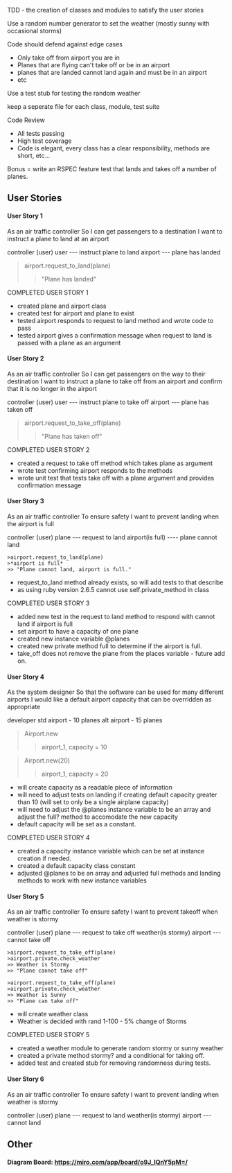 TDD - the creation of classes and modules to satisfy the user stories

Use a random number generator to set the weather (mostly sunny with occasional storms)

Code should defend against edge cases
- Only take off from airport you are in
- Planes that are flying can't take off or be in an airport
- planes that are landed cannot land again and must be in an airport
- etc

Use a test stub for testing the random weather

keep a seperate file for each class, module, test suite

Code Review

- All tests passing
- High test coverage
- Code is elegant, every class has a clear responsibility, methods are short, etc...

Bonus = write an RSPEC feature test that lands and takes off a number of planes.


## User Stories

#### User Story 1
As an air traffic controller
So I can get passengers to a destination
I want to instruct a plane to land at an airport

controller (user)
user --- instruct plane to land
airport --- plane has landed

>airport.request_to_land(plane)
>> "Plane has landed"

COMPLETED USER STORY 1
- created plane and airport class
- created test for airport and plane to exist
- tested airport responds to request to land method and wrote code to pass
- tested airport gives a confirmation message when request to land is passed with a plane as an argument


#### User Story 2
As an air traffic controller
So I can get passengers on the way to their destination
I want to instruct a plane to take off from an airport and confirm that it is no longer in the airport

controller (user)
user --- instruct plane to take off
airport --- plane has taken off

>airport.request_to_take_off(plane)
>> "Plane has taken off"

COMPLETED USER STORY 2
- created a request to take off method which takes plane as argument
- wrote test confirming airport responds to the methods
- wrote unit test that tests take off with a plane argument and provides confirmation message

#### User Story 3
As an air traffic controller
To ensure safety
I want to prevent landing when the airport is full

controller (user)
plane --- request to land
airport(is full) ---- plane cannot land

```
>airport.request_to_land(plane)
>*airport is full*
>> "Plane cannot land, airport is full."
```
- request_to_land method already exists, so will add tests to that describe
- as using ruby version 2.6.5 cannot use self.private_method in class

COMPLETED USER STORY 3
- added new test in the request to land method to respond with cannot land if airport is full
- set airport to have a capacity of one plane
- created new instance variable @planes
- created new private method full to determine if the airport is full.
- take_off does not remove the plane from the places variable - future add on.


#### User Story 4
As the system designer
So that the software can be used for many different airports
I would like a default airport capacity that can be overridden as appropriate

developer
std airport - 10 planes
alt airport - 15 planes

>Airport.new
>> airport_1, capacity = 10

>Airport.new(20)
>> airport_1, capacity = 20

- will create capacity as a readable piece of information
- will need to adjust tests on landing if creating default capacity greater than 10 (will set to only be a single airplane capacity)
- will need to adjust the @planes instance variable to be an array and adjust the full? method to accomodate the new capacity
- default capacity will be set as a constant.

COMPLETED USER STORY 4
- created a capacity instance variable which can be set at instance creation if needed.
- created a default capacity class constant
- adjusted @planes to be an array and adjusted full methods and landing methods to work with new instance variables


#### User Story 5
As an air traffic controller
To ensure safety
I want to prevent takeoff when weather is stormy

controller (user)
plane --- request to take off
weather(is stormy)
airport --- cannot take off

```
>airport.request_to_take_off(plane)
>airport.private.check_weather
>> Weather is Stormy
>> "Plane cannot take off"

>airport.request_to_take_off(plane)
>airport.private.check_weather
>> Weather is Sunny
>> "Plane can take off"
```

- will create weather class
- Weather is decided with rand 1-100 - 5% change of Storms

COMPLETED USER STORY 5
- created a weather module to generate random stormy or sunny weather
- created a private method stormy? and a conditional for taking off.
- added test and created stub for removing randomness during tests.

#### User Story 6
As an air traffic controller
To ensure safety
I want to prevent landing when weather is stormy

controller (user)
plane --- request to land
weather(is stormy)
airport --- cannot land


## Other

#### Diagram Board: https://miro.com/app/board/o9J_lQnY5pM=/
